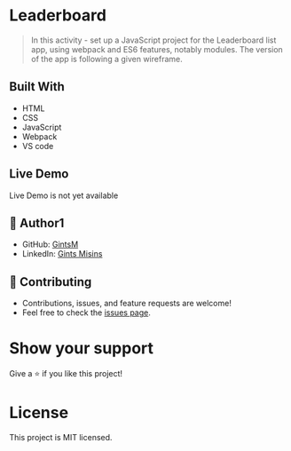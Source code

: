 
# Leaderboard

> In this activity - set up a JavaScript project for the Leaderboard list app, using webpack and ES6 features, notably modules. The version of the app is following a given wireframe.

## Built With

- HTML
- CSS
- JavaScript
- Webpack
- VS code

## Live Demo

Live Demo is not yet available 


## 👤 Author1
  * GitHub: [GintsM](https://github.com/GintsM) 
  * LinkedIn: [Gints Misins](https://www.linkedin.com/in/gints-misins-756b2321a/)


## 🤝 Contributing
- Contributions, issues, and feature requests are welcome!
- Feel free to check the [issues page](https://github.com/GintsM/Leaderboard/issues).

# Show your support
Give a ⭐ if you like this project!

# License
This project is MIT licensed.